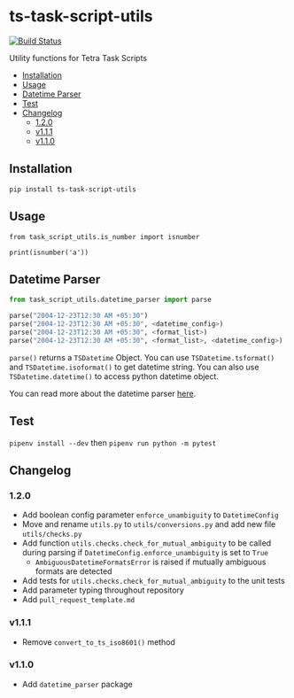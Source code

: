 # ts-task-script-utils <!-- omit in toc -->

[![Build Status](https://travis-ci.com/tetrascience/ts-task-script-utils.svg?branch=master)](https://travis-ci.com/tetrascience/ts-task-script-utils)

Utility functions for Tetra Task Scripts

- [Installation](#installation)
- [Usage](#usage)
- [Datetime Parser](#datetime-parser)
- [Test](#test)
- [Changelog](#changelog)
  - [1.2.0](#120)
  - [v1.1.1](#v111)
  - [v1.1.0](#v110)

## Installation

`pip install ts-task-script-utils`

## Usage

`from task_script_utils.is_number import isnumber`

`print(isnumber('a'))`

## Datetime Parser

```python
from task_script_utils.datetime_parser import parse

parse("2004-12-23T12:30 AM +05:30")
parse("2004-12-23T12:30 AM +05:30", <datetime_config>)
parse("2004-12-23T12:30 AM +05:30", <format_list>)
parse("2004-12-23T12:30 AM +05:30", <format_list>, <datetime_config>)
```

`parse()` returns a `TSDatetime` Object. You can use `TSDatetime.tsformat()` and
`TSDatetime.isoformat()` to get datetime string. You can also use
`TSDatetime.datetime()` to access python datetime object.

You can read more about the datetime parser [here](task_script_utils/datetime_parser/README.md).

## Test

`pipenv install --dev`
then
`pipenv run python -m pytest`

## Changelog

### 1.2.0

- Add boolean config parameter `enforce_unambiguity` to `DatetimeConfig`
- Move and rename `utils.py` to `utils/conversions.py` and add new file `utils/checks.py`
- Add function `utils.checks.check_for_mutual_ambiguity` to be called during parsing if `DatetimeConfig.enforce_unambiguity` is set to `True`
  - `AmbiguousDatetimeFormatsError` is raised if mutually ambiguous formats are detected
- Add tests for `utils.checks.check_for_mutual_ambiguity` to the unit tests
- Add parameter typing throughout repository
- Add `pull_request_template.md`

### v1.1.1

- Remove `convert_to_ts_iso8601()` method

### v1.1.0

- Add `datetime_parser` package

